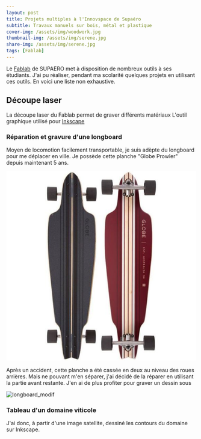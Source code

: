 ```yaml
---
layout: post
title: Projets multiples à l'Innovspace de Supaéro
subtitle: Travaux manuels sur bois, métal et plastique
cover-img: /assets/img/woodwork.jpg
thumbnail-img: /assets/img/serene.jpg
share-img: /assets/img/serene.jpg
tags: [Fablab]
---
```


Le [Fablab](https://fablab-manager.isae.fr/) de SUPAERO met à disposition de nombreux outils à ses étudiants. 
J'ai pu réaliser, pendant ma scolarité quelques projets en utilisant ces outils. En voici une liste non exhaustive.

## Découpe laser

La découpe laser du Fablab permet de graver différents matériaux
L'outil graphique utilisé pour  [Inkscape](https://inkscape.org/fr/)

### Réparation et gravure d'une longboard

Moyen de locomotion facilement transportable, je suis adèpte du longboard pour me déplacer en ville.
Je possède cette planche "Globe Prowler" depuis maintenant 5 ans.

![longboard_original](assets/img/longboard_original.jpg)

Après un accident, cette planche a été cassée en deux au niveau des roues arrières.
Mais ne pouvant m'en séparer, j'ai décidé de la réparer en utilisant la partie avant restante.
J'en ai de plus profiter pour graver un dessin sous

![longboard_modif](assets/img/longboard_modif.png)

### Tableau d'un domaine viticole

J'ai donc, à partir d'une image satellite, dessiné les contours du domaine sur Inkscape.
